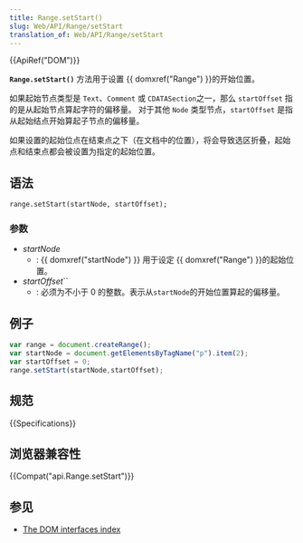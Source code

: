 ```yaml
---
title: Range.setStart()
slug: Web/API/Range/setStart
translation_of: Web/API/Range/setStart
---
```

{{ApiRef("DOM")}}

**`Range.setStart()`** 方法用于设置 {{ domxref("Range") }}的开始位置。

如果起始节点类型是 `Text`、`Comment` 或 `CDATASection`之一，那么 `startOffset` 指的是从起始节点算起字符的偏移量。 对于其他 `Node` 类型节点，`startOffset` 是指从起始结点开始算起子节点的偏移量。

如果设置的起始位点在结束点之下（在文档中的位置），将会导致选区折叠，起始点和结束点都会被设置为指定的起始位置。

## 语法

```plain
range.setStart(startNode, startOffset);
```

### 参数

- _startNode_
  - : {{ domxref("startNode") }} 用于设定 {{ domxref("Range") }}的起始位置。
- _startOffset_``
  - : 必须为不小于 0 的整数。表示从`startNode`的开始位置算起的偏移量。

## 例子

```js
var range = document.createRange();
var startNode = document.getElementsByTagName("p").item(2);
var startOffset = 0;
range.setStart(startNode,startOffset);
```

## 规范

{{Specifications}}

## 浏览器兼容性

{{Compat("api.Range.setStart")}}

## 参见

- [The DOM interfaces index](/en-US/docs/DOM/DOM_Reference)
